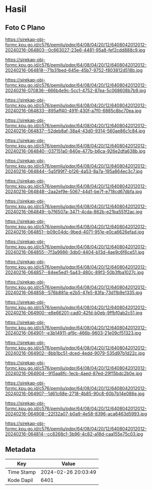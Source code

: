 # Hasil

## Foto C Plano

https://sirekap-obj-formc.kpu.go.id/c576/pemilu/pdpr/64/08/04/20/12/6408042012012-20240216-064803--0c663027-23e6-4481-95a8-fef2cdd888c9.jpg

https://sirekap-obj-formc.kpu.go.id/c576/pemilu/pdpr/64/08/04/20/12/6408042012012-20240216-064818--71b31bed-645e-45b7-9752-f803812d518b.jpg

https://sirekap-obj-formc.kpu.go.id/c576/pemilu/pdpr/64/08/04/20/12/6408042012012-20240216-070836--666b4e9c-5cc1-4752-87ea-5c068608b7b9.jpg

https://sirekap-obj-formc.kpu.go.id/c576/pemilu/pdpr/64/08/04/20/12/6408042012012-20240216-064833--895aff40-491f-430f-a7f0-6885c8bc70ea.jpg

https://sirekap-obj-formc.kpu.go.id/c576/pemilu/pdpr/64/08/04/20/12/6408042012012-20240216-064837--52deb8af-38a4-43d0-9314-560ae86c1c84.jpg

https://sirekap-obj-formc.kpu.go.id/c576/pemilu/pdpr/64/08/04/20/12/6408042012012-20240216-064840--037151a0-840e-477b-b6ca-926e2dfa638b.jpg

https://sirekap-obj-formc.kpu.go.id/c576/pemilu/pdpr/64/08/04/20/12/6408042012012-20240216-064844--5a5f99f7-b126-4a53-8a7a-195a864ec3c7.jpg

https://sirekap-obj-formc.kpu.go.id/c576/pemilu/pdpr/64/08/04/20/12/6408042012012-20240216-064848--2aa2ef9e-5067-44d1-be7f-e718cd67dbfa.jpg

https://sirekap-obj-formc.kpu.go.id/c576/pemilu/pdpr/64/08/04/20/12/6408042012012-20240216-064849--b7f6507a-3471-4cda-862b-e21ba551f2ac.jpg

https://sirekap-obj-formc.kpu.go.id/c576/pemilu/pdpr/64/08/04/20/12/6408042012012-20240216-064851--b09c04dc-9bed-4071-951e-e0ca6626efad.jpg

https://sirekap-obj-formc.kpu.go.id/c576/pemilu/pdpr/64/08/04/20/12/6408042012012-20240216-064855--7f3a9986-3db0-4404-b13d-4ae9c6f6ce51.jpg

https://sirekap-obj-formc.kpu.go.id/c576/pemilu/pdpr/64/08/04/20/12/6408042012012-20240216-064857--84ee5ed1-5a43-480c-89f3-50b3fba1027c.jpg

https://sirekap-obj-formc.kpu.go.id/c576/pemilu/pdpr/64/08/04/20/12/6408042012012-20240216-064858--576b881a-e2b5-47e5-83fa-73d11b9e1335.jpg

https://sirekap-obj-formc.kpu.go.id/c576/pemilu/pdpr/64/08/04/20/12/6408042012012-20240216-064900--e8e66201-cad0-42fd-b0eb-9ffbf0ab2c51.jpg

https://sirekap-obj-formc.kpu.go.id/c576/pemilu/pdpr/64/08/04/20/12/6408042012012-20240216-064901--e3b14911-af9c-466b-9603-21e09cf51323.jpg

https://sirekap-obj-formc.kpu.go.id/c576/pemilu/pdpr/64/08/04/20/12/6408042012012-20240216-064902--8bb1bc51-dced-4edd-9079-535d97b1d22c.jpg

https://sirekap-obj-formc.kpu.go.id/c576/pemilu/pdpr/64/08/04/20/12/6408042012012-20240216-064904--915aa8fc-1ecb-4aed-87ed-29f15bdc2b0e.jpg

https://sirekap-obj-formc.kpu.go.id/c576/pemilu/pdpr/64/08/04/20/12/6408042012012-20240216-064907--1d61c68e-2718-4b85-90c8-60b7b14e086e.jpg

https://sirekap-obj-formc.kpu.go.id/c576/pemilu/pdpr/64/08/04/20/12/6408042012012-20240216-064908--22f32a07-b0a9-4e58-8396-aca6463d5993.jpg

https://sirekap-obj-formc.kpu.go.id/c576/pemilu/pdpr/64/08/04/20/12/6408042012012-20240216-064814--cc8268c1-3b96-4c82-a18d-caa155e75c03.jpg


## Metadata

| Key        | Value               |
| ---------- | ------------------- |
| Time Stamp | 2024-02-26 20:03:49 |
| Kode Dapil | 6401                |



